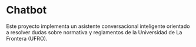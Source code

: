 # Chatbot
Este proyecto implementa un asistente conversacional inteligente orientado a resolver dudas sobre normativa y reglamentos de la Universidad de La Frontera (UFRO).
